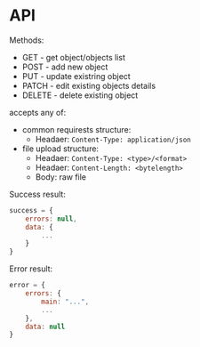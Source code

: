 # API

Methods:

* GET - get object/objects list
* POST - add new object
* PUT - update existring object
* PATCH - edit existing objects details
* DELETE - delete existing object

accepts any of:

* common requirests structure:
  * Headaer: `Content-Type: application/json`
* file upload structure:
  * Headaer: `Content-Type: <type>/<format>`
  * Headaer: `Content-Length: <bytelength>`
  * Body: raw file


Success result:

```javascript
success = {
    errors: null,
    data: {
        ...
    }
}
```

Error result:

```javascript
error = {
    errors: {
        main: "...",
        ...
    },
    data: null
}
```
